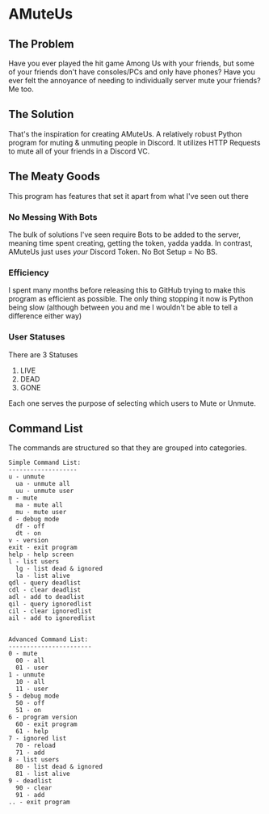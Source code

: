 # AMuteUs

## The Problem

Have you ever played the hit game Among Us with your friends, but some of your friends don't have consoles/PCs and only have phones? Have you ever felt the annoyance of needing to individually server mute your friends? Me too.

## The Solution 

That's the inspiration for creating AMuteUs. A relatively robust Python program for muting & unmuting people in Discord. It utilizes HTTP Requests to mute all of your friends in a Discord VC.

## The Meaty Goods

This program has features that set it apart from what I've seen out there

### No Messing With Bots

The bulk of solutions I've seen require Bots to be added to the server, meaning time spent creating, getting the token, yadda yadda. In contrast, AMuteUs just uses *your* Discord Token. No Bot Setup = No BS.

### Efficiency

I spent many months before releasing this to GitHub trying to make this program as efficient as possible. The only thing stopping it now is Python being slow (although between you and me I wouldn't be able to tell a difference either way)

### User Statuses

There are 3 Statuses
1. LIVE
2. DEAD
3. GONE

Each one serves the purpose of selecting which users to Mute or Unmute.

## Command List

The commands are structured so that they are grouped into categories.

```
Simple Command List:
-------------------
u - unmute
  ua - unmute all
  uu - unmute user
m - mute
  ma - mute all
  mu - mute user
d - debug mode
  df - off
  dt - on
v - version
exit - exit program
help - help screen
l - list users
  lg - list dead & ignored
  la - list alive
qdl - query deadlist
cdl - clear deadlist
adl - add to deadlist
qil - query ignoredlist
cil - clear ignoredlist
ail - add to ignoredlist


Advanced Command List:
-----------------------
0 - mute
  00 - all
  01 - user
1 - unmute
  10 - all
  11 - user
5 - debug mode
  50 - off
  51 - on
6 - program version
  60 - exit program
  61 - help
7 - ignored list
  70 - reload
  71 - add
8 - list users
  80 - list dead & ignored
  81 - list alive
9 - deadlist
  90 - clear
  91 - add
.. - exit program
```